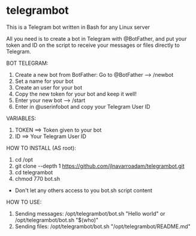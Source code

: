 # telegrambot
This is a Telegram bot written in Bash for any Linux server

All you need is to create a bot in Telegram with @BotFather, and put your token and ID on the script to receive your messages or files directly to Telegram.

BOT TELEGRAM:
1) Create a new bot from BotFather:  Go to @BotFather  --> /newbot
2) Set a name for your bot
3) Create an user for your bot
4) Copy the new token for your bot and keep it well!
5) Enter your new bot -->  /start
6) Enter in @userinfobot and copy your Telegram User ID

VARIABLES:
1) TOKEN ==> Token given to your bot
2) ID ==> Your Telegram User ID

HOW TO INSTALL (AS root):
1) cd /opt
2) git clone --depth 1 https://github.com/jlnavarroadam/telegrambot.git
3) cd telegrambot
4) chmod 770 bot.sh

- Don't let any others access to you bot.sh script content

HOW TO USE:
1) Sending messages: /opt/telegrambot/bot.sh "Hello world"  or  /opt/telegrambot/bot.sh "$(who)"
2) Sending files: /opt/telegrambot/bot.sh "/opt/telegrambot/README.md"

